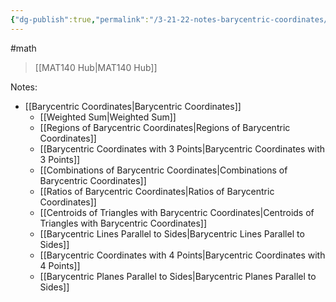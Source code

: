 ```yaml
---
{"dg-publish":true,"permalink":"/3-21-22-notes-barycentric-coordinates/","dgHomeLink":true,"dgPassFrontmatter":false,"dgShowLocalGraph":true}
---
```


#math 
> [[MAT140 Hub|MAT140 Hub]]

Notes:
* [[Barycentric Coordinates|Barycentric Coordinates]]
	* [[Weighted Sum|Weighted Sum]]
	* [[Regions of Barycentric Coordinates|Regions of Barycentric Coordinates]]
	* [[Barycentric Coordinates with 3 Points|Barycentric Coordinates with 3 Points]]
	* [[Combinations of Barycentric Coordinates|Combinations of Barycentric Coordinates]]
	* [[Ratios of Barycentric Coordinates|Ratios of Barycentric Coordinates]]
	* [[Centroids of Triangles with Barycentric Coordinates|Centroids of Triangles with Barycentric Coordinates]]
	* [[Barycentric Lines Parallel to Sides|Barycentric Lines Parallel to Sides]]
	* [[Barycentric Coordinates with 4 Points|Barycentric Coordinates with 4 Points]]
	* [[Barycentric Planes Parallel to Sides|Barycentric Planes Parallel to Sides]]